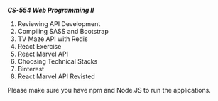***CS-554 Web Programming II***

1. Reviewing API Development
2. Compiling SASS and Bootstrap
3. TV Maze API with Redis
4. React Exercise
5. React Marvel API
6. Choosing Technical Stacks
7. Binterest
8. React Marvel API Revisted

Please make sure you have npm and Node.JS to run the applications. 
